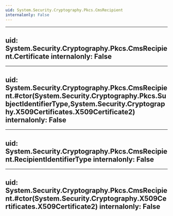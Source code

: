 ```yaml
---
uid: System.Security.Cryptography.Pkcs.CmsRecipient
internalonly: False
---
```


---
uid: System.Security.Cryptography.Pkcs.CmsRecipient.Certificate
internalonly: False
---

---
uid: System.Security.Cryptography.Pkcs.CmsRecipient.#ctor(System.Security.Cryptography.Pkcs.SubjectIdentifierType,System.Security.Cryptography.X509Certificates.X509Certificate2)
internalonly: False
---

---
uid: System.Security.Cryptography.Pkcs.CmsRecipient.RecipientIdentifierType
internalonly: False
---

---
uid: System.Security.Cryptography.Pkcs.CmsRecipient.#ctor(System.Security.Cryptography.X509Certificates.X509Certificate2)
internalonly: False
---
